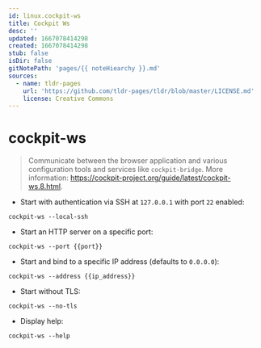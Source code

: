 ```yaml
---
id: linux.cockpit-ws
title: Cockpit Ws
desc: ''
updated: 1667078414298
created: 1667078414298
stub: false
isDir: false
gitNotePath: 'pages/{{ noteHiearchy }}.md'
sources:
  - name: tldr-pages
    url: 'https://github.com/tldr-pages/tldr/blob/master/LICENSE.md'
    license: Creative Commons
---
```

# cockpit-ws

> Communicate between the browser application and various configuration tools and services like `cockpit-bridge`.
> More information: <https://cockpit-project.org/guide/latest/cockpit-ws.8.html>.

- Start with authentication via SSH at `127.0.0.1` with port `22` enabled:

`cockpit-ws --local-ssh`

- Start an HTTP server on a specific port:

`cockpit-ws --port {{port}}`

- Start and bind to a specific IP address (defaults to `0.0.0.0`):

`cockpit-ws --address {{ip_address}}`

- Start without TLS:

`cockpit-ws --no-tls`

- Display help:

`cockpit-ws --help`

